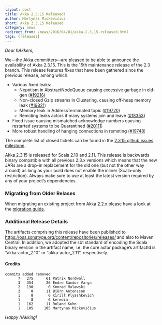 ```yaml
---
layout: post
title: Akka 2.3.15 Released!
author: Martynas Mickevičius
short: Akka 2.3.15 Released
category: news
redirect_from: /news/2016/04/01/akka-2.3.15-released.html
tags: [releases]
---
```


*Dear hAkkers,*

We—the Akka committers—are pleased to be able to announce the availability of Akka 2.3.15.
This is the 15th maintenance release of the 2.3 branch.
This release features fixes that have been gathered since the previous release, among which:

- Various fixed leaks:
  - Nepotism in AbstractNodeQueue causing excessive garbage in old-gen ([#19216](https://github.com/akka/akka/issues/19216))
  - Non-closed Gzip streams in Clustering, causing off-heap memory leak ([#19821](https://github.com/akka/akka/pull/19821))
  - Memory leak in AddressTerminated topic ([#19720](https://github.com/akka/akka/pull/19720))
  - Remoting leaks actors if many systems join and leave ([#18353](https://github.com/akka/akka/issues/18353))
- Fixed issue causing mismatched acknowledge numbers causing restarted systems to be Quarantined ([#20111](https://github.com/akka/akka/pull/20111))
- More robust handling of hanging connections in remoting ([#19748](https://github.com/akka/akka/issues/19748))

The complete list of closed tickets can be found in the [2.3.15 github issues milestone](https://github.com/akka/akka/issues?q=milestone%3A2.3.15).

Akka 2.3.15 is released for Scala 2.10 and 2.11. This release is backwards binary compatible with all previous 2.3.x versions which means that the new JARs are a drop-in replacement for the old one (but not the other way around) as long as your build does not enable the inliner (Scala-only restriction).
Always make sure to use at least the latest version required by any of your project’s dependencies.

### Migrating from Older Relases ###

When migrating an existing project from Akka 2.2.x please have a look at the [migration guide](https://doc.akka.io/docs/akka/2.3.15/project/migration-guide-2.2.x-2.3.x.html).

### Additional Release Details ###

The artifacts comprising this release have been published to https://oss.sonatype.org/content/repositories/releases/ and also to Maven Central. In addition, we adopted the sbt standard of encoding the Scala binary version in the artifact name, i.e. the core actor package’s artifactId is “akka-actor_2.10” or “akka-actor_2.11”, respectively.

#### Credits ####

    commits added removed
          7   275      61 Patrik Nordwall
          3   354      26 Endre Sándor Varga
          2   190       0 Konrad Malawski
          2     8      11 Björn Antonsson
          1     8       6 Kirill Plyashkevich
          1     8       6 keredin
          1   162      11 Roland Kuhn
          1   105     105 Martynas Mickevičius

*Happy hAkking!*
